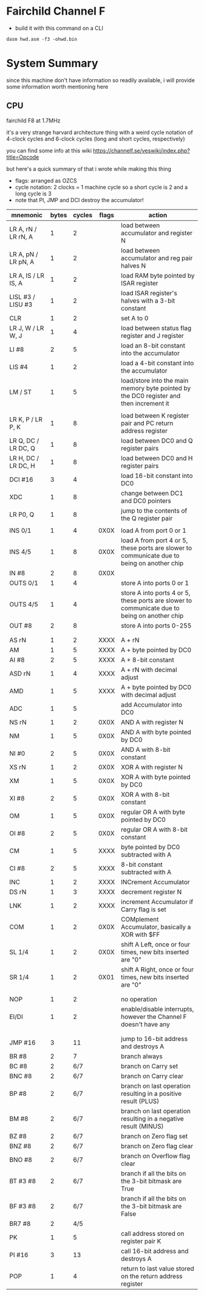 # Fairchild Channel F

- build it with this command on a CLI
```
dasm hwd.asm -f3 -ohwd.bin
```

# System Summary
since this machine don't have information so readily available, i will provide some information worth mentioning here

## CPU
fairchild F8 at 1.7MHz

it's a very strange harvard architecture thing with a weird cycle notation of 4-clock cycles and 6-clock cycles (long and short cycles, respectively)

you can find some info at this wiki https://channelf.se/veswiki/index.php?title=Opcode

but here's a quick summary of that i wrote while making this thing

- flags: arranged as OZCS
- cycle notation: 2 clocks = 1 machine cycle so a short cycle is 2 and a long cycle is 3
- note that PI, JMP and DCI destroy the accumulator!

|mnemonic|bytes|cycles|flags|action|
|-|-|-|-|-|
|LR A, rN / LR rN, A|1|2||load between accumulator and register N|
|LR A, pN / LR pN, A|1|2||load between accumulator and reg pair halves N|
|LR A, IS / LR IS, A|1|2||load RAM byte pointed by ISAR register|
|LISL #3 / LISU #3|1|2||load ISAR register's halves with a 3-bit constant|
|CLR|1|2||set A to 0|
|LR J, W / LR W, J|1|4||load between status flag register and J register|
|LI #8|2|5||load an 8-bit constant into the accumulator|
|LIS #4|1|2||load a 4-bit constant into the accumulator|
|LM / ST|1|5||load/store into the main memory byte pointed by the DC0 register and then increment it|
||||||
|LR K, P / LR P, K|1|8||load between K register pair and PC return address register|
|LR Q, DC / LR DC, Q|1|8||load between DC0 and Q register pairs|
|LR H, DC / LR DC, H|1|8||load between DC0 and H register pairs|
|DCI #16|3|4||load 16-bit constant into DC0|
|XDC|1|8||change between DC1 and DC0 pointers|
|LR P0, Q|1|8||jump to the contents of the Q register pair|
||||||
|INS 0/1|1|4|0X0X|load A from port 0 or 1|
|INS 4/5|1|8|0X0X|load A from port 4 or 5, these ports are slower to communicate due to being on another chip|
|IN #8|2|8|0X0X||load A from ports 0-255|
|OUTS 0/1|1|4||store A into ports 0 or 1|
|OUTS 4/5|1|4||store A into ports 4 or 5, these ports are slower to communicate due to being on another chip|
|OUT #8|2|8||store A into ports 0-255|
||||||
||||||
|AS rN|1|2|XXXX|A + rN|
|AM|1|5|XXXX|A + byte pointed by DC0|
|AI #8|2|5|XXXX|A + 8-bit constant|
|ASD rN|1|4|XXXX|A + rN with decimal adjust|
|AMD|1|5|XXXX|A + byte pointed by DC0 with decimal adjust|
|ADC|1|5||add Accumulator into DC0|
|NS rN|1|2|0X0X|AND A with register N|
|NM|1|5|0X0X|AND A with byte pointed by DC0|
|NI #0|2|5|0X0X|AND A with 8-bit constant|
|XS rN|1|2|0X0X|XOR A with register N|
|XM|1|5|0X0X|XOR A with byte pointed by DC0|
|XI #8|2|5|0X0X|XOR A with 8-bit constant|
|OM|1|5|0X0X|regular OR A with byte pointed by DC0|
|OI #8|2|5|0X0X|regular OR A with 8-bit constant|
|CM|1|5|XXXX|byte pointed by DC0 subtracted with A|
|CI #8|2|5|XXXX|8-bit constant subtracted with A|
|INC|1|2|XXXX|INCrement Accumulator|
|DS rN|1|3|XXXX|decrement register N|
|LNK|1|2|XXXX|increment Accumulator if Carry flag is set|
|COM|1|2|0X0X|COMplement Accumulator, basically a XOR with $FF|
|SL 1/4|1|2|0X0X|shift A Left, once or four times, new bits inserted are "0"|
|SR 1/4|1|2|0X01|shift A Right, once or four times, new bits inserted are "0"|
||||||
||||||
|NOP|1|2||no operation|
|EI/DI|1|2||enable/disable interrupts, however the Channel F doesn't have any|
||||||
||||||
|JMP #16|3|11||jump to 16-bit address and destroys A|
|BR #8|2|7||branch always|
|BC #8|2|6/7||branch on Carry set|
|BNC #8|2|6/7||branch on Carry clear|
|BP #8|2|6/7||branch on last operation resulting in a positive result (PLUS)|
|BM #8|2|6/7||branch on last operation resulting in a negative result (MINUS)|
|BZ #8|2|6/7||branch on Zero flag set|
|BNZ #8|2|6/7||branch on Zero flag clear|
|BNO #8|2|6/7||branch on Overflow flag clear|
|BT #3 #8|2|6/7||branch if all the bits on the 3-bit bitmask are True|
|BF #3 #8|2|6/7||branch if all the bits on the 3-bit bitmask are False|
|BR7 #8|2|4/5||
|PK|1|5||call address stored on register pair K|
|PI #16|3|13||call 16-bit address and destroys A|
|POP|1|4||return to last value stored on the return address register|
